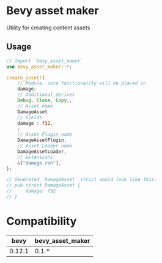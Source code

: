 # Bevy asset maker

Utility for creating content assets

## Usage

```rust
// Import `bevy_asset_maker`
use bevy_asset_maker::*;

create_asset!(
    // Module, core functionality will be placed in
    damage;
    // Additional derives
    Debug, Clone, Copy,;
    // Asset name
    DamageAsset
    // Fields
    damage : f32,
    ;
    // Asset Plugin name
    DamageAssetPlugin,
    // Asset Loader name
    DamageAssetLoader,
    // extensions
    &["damage.ron"],
);

// Generated `DamageAsset` struct would look like this:
// pub struct DamageAsset {
//     damage: f32
// }

```


# Compatibility

| bevy   | bevy_asset_maker |
|--------|------------------|
| 0.12.1 | 0.1.*            |
